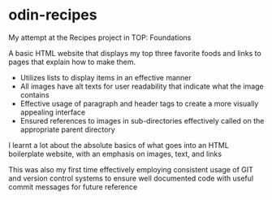 # odin-recipes
My attempt at the Recipes project in TOP: Foundations

A basic HTML website that displays my top three favorite foods and links to pages that explain how to make them.
- Utilizes lists to display items in an effective manner
- All images have alt texts for user readability that indicate what the image contains
- Effective usage of paragraph and header tags to create a more visually appealing interface
- Ensured references to images in sub-directories effectively called on the appropriate parent directory

I learnt a lot about the absolute basics of what goes into an HTML boilerplate website, with an emphasis on
images, text, and links

This was also my first time effectively employing consistent usage of GIT and version control systems to ensure 
well documented code with useful commit messages for future reference
